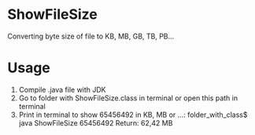 # ShowFileSize
Converting byte size of file to KB, MB, GB, TB, PB...
# Usage
1. Compile .java file with JDK
2. Go to folder with ShowFileSize.class in terminal or open this path in terminal
3. Print in terminal to show 65456492 in KB, MB or ...:
folder_with_class$ java ShowFileSize 65456492
  Return: 62,42 MB
